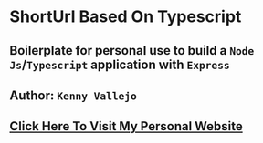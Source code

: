 # ShortUrl Based On Typescript
## Boilerplate for personal use to build a `Node Js`/`Typescript` application with `Express`

## Author: `Kenny Vallejo`
## [Click Here To Visit My Personal Website](https://kennyvallejo.com)
